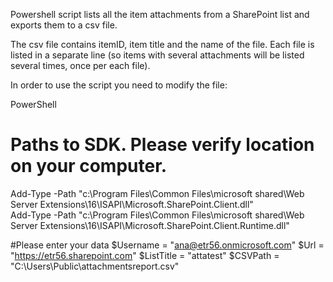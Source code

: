 Powershell script lists all the item attachments from a SharePoint list and exports them to a csv file.

 

 

The csv file contains itemID, item title and the name of the file. Each file is listed in a separate line (so items with several attachments will be listed several times, once per each file). 



 

 

 

In order to use the script you need to modify the file:

PowerShell
# Paths to SDK. Please verify location on your computer. 
Add-Type -Path "c:\Program Files\Common Files\microsoft shared\Web Server Extensions\16\ISAPI\Microsoft.SharePoint.Client.dll"  
Add-Type -Path "c:\Program Files\Common Files\microsoft shared\Web Server Extensions\16\ISAPI\Microsoft.SharePoint.Client.Runtime.dll"  
 
#Please enter your data 
$Username = "ana@etr56.onmicrosoft.com" 
$Url = "https://etr56.sharepoint.com" 
$ListTitle = "attatest" 
$CSVPath = "C:\Users\Public\attachmentsreport.csv"
 
